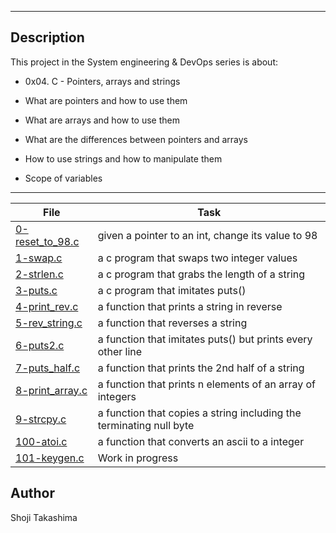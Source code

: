 
---
## Description

This project in the System engineering & DevOps series is about:

* 0x04. C - Pointers, arrays and strings

* What are pointers and how to use them

* What are arrays and how to use them

* What are the differences between pointers and arrays

* How to use strings and how to manipulate them

* Scope of variables

---
File|Task
---|---
[0-reset_to_98.c ](./0-reset_to_98.c ) | given a pointer to an int, change its value to 98 
[1-swap.c ](./1-swap.c ) | a c program that swaps two integer values
[2-strlen.c ](./2-strlen.c ) | a c program that grabs the length of a string
[3-puts.c ](./3-puts.c ) | a c program that imitates puts()
[4-print_rev.c ](./4-print_rev.c ) | a function that prints a string in reverse
[5-rev_string.c ](./5-rev_string.c ) | a function that reverses a string
[6-puts2.c ](./6-puts2.c ) | a function that imitates puts() but prints every other line
[7-puts_half.c ](./7-puts_half.c ) | a function that prints the 2nd half of a string
[8-print_array.c ](./8-print_array.c ) | a function that prints n elements of an array of integers
[9-strcpy.c ](./9-strcpy.c ) | a function that copies a string including the terminating null byte
[100-atoi.c ](./100-atoi.c ) | a function that converts an ascii to a integer
[101-keygen.c ](./101-keygen.c ) | Work in progress

## Author
 Shoji Takashima
